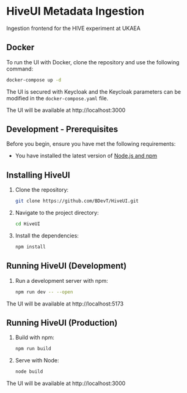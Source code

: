 # HiveUI Metadata Ingestion

Ingestion frontend for the HIVE experiment at UKAEA

## Docker

To run the UI with Docker, clone the repository and use the following command:

```sh
docker-compose up -d
```

The UI is secured with Keycloak and the Keycloak parameters can be modified in the `docker-compose.yaml` file.

The UI will be available at http://localhost:3000

## Development - Prerequisites

Before you begin, ensure you have met the following requirements:

- You have installed the latest version of [Node.js and npm](https://nodejs.org/en/download/)

## Installing HiveUI

1. Clone the repository:

   ```sh
   git clone https://github.com/BDevT/HiveUI.git
   ```

2. Navigate to the project directory:

   ```sh
   cd HiveUI
   ```

3. Install the dependencies:
   ```sh
   npm install
   ```

## Running HiveUI (Development)

1. Run a development server with npm:
   ```sh
   npm run dev -- --open
   ```

The UI will be available at http://localhost:5173

## Running HiveUI (Production)

1. Build with npm:
   ```sh
   npm run build
   ```
2. Serve with Node:
   ```sh
   node build
   ```

The UI will be available at http://localhost:3000
